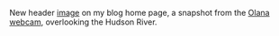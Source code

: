 New header <a href="http://scripting.com/images/2020/05/15/olanaHudsonView.png">image</a> on my blog home page, a snapshot from the <a href="https://www.olana.org/olanaeye/">Olana webcam</a>, overlooking the Hudson River. 
